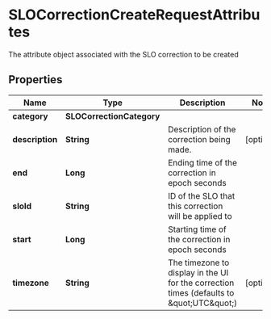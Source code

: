 

# SLOCorrectionCreateRequestAttributes

The attribute object associated with the SLO correction to be created
## Properties

Name | Type | Description | Notes
------------ | ------------- | ------------- | -------------
**category** | **SLOCorrectionCategory** |  | 
**description** | **String** | Description of the correction being made. |  [optional]
**end** | **Long** | Ending time of the correction in epoch seconds | 
**sloId** | **String** | ID of the SLO that this correction will be applied to | 
**start** | **Long** | Starting time of the correction in epoch seconds | 
**timezone** | **String** | The timezone to display in the UI for the correction times (defaults to \&quot;UTC\&quot;) |  [optional]



